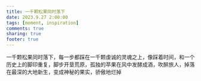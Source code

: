 ```yaml
---
title: 一千颗松果同时落下
date: 2023.9.27 2:00:00
tags: [moment, inspiration]
comments: true
sharing: true
footer: true
---
```

一千颗松果同时落下，每一步都踩在一千颗虔诚的灵魂之上，像踩着时间，和一个历史上的脚印重复，脚步开垦荒原，孤独的苹果在风中发酵成酒，吹醉旅人，掉落在最深的大地新生，变成神秘的果实，骄傲地烂掉


